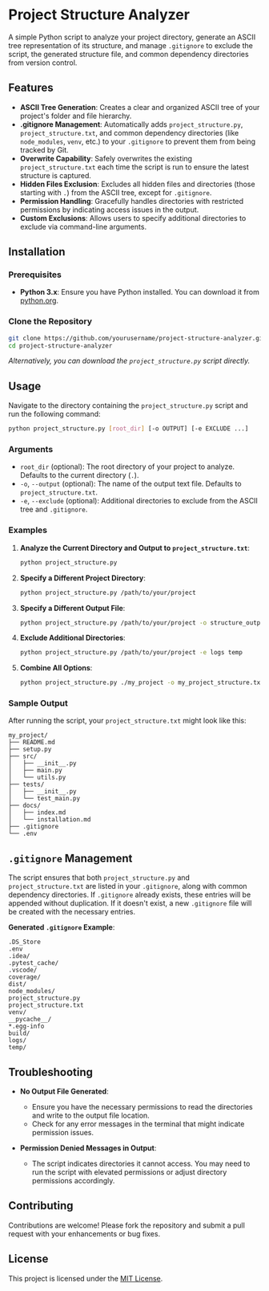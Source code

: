 # Project Structure Analyzer

A simple Python script to analyze your project directory, generate an ASCII tree representation of its structure, and manage `.gitignore` to exclude the script, the generated structure file, and common dependency directories from version control.

## Features

- **ASCII Tree Generation**: Creates a clear and organized ASCII tree of your project's folder and file hierarchy.
- **.gitignore Management**: Automatically adds `project_structure.py`, `project_structure.txt`, and common dependency directories (like `node_modules`, `venv`, etc.) to your `.gitignore` to prevent them from being tracked by Git.
- **Overwrite Capability**: Safely overwrites the existing `project_structure.txt` each time the script is run to ensure the latest structure is captured.
- **Hidden Files Exclusion**: Excludes all hidden files and directories (those starting with `.`) from the ASCII tree, except for `.gitignore`.
- **Permission Handling**: Gracefully handles directories with restricted permissions by indicating access issues in the output.
- **Custom Exclusions**: Allows users to specify additional directories to exclude via command-line arguments.

## Installation

### Prerequisites

- **Python 3.x**: Ensure you have Python installed. You can download it from [python.org](https://www.python.org/downloads/).

### Clone the Repository

```bash
git clone https://github.com/yourusername/project-structure-analyzer.git
cd project-structure-analyzer
```

*Alternatively, you can download the `project_structure.py` script directly.*

## Usage

Navigate to the directory containing the `project_structure.py` script and run the following command:

```bash
python project_structure.py [root_dir] [-o OUTPUT] [-e EXCLUDE ...]
```

### Arguments

- `root_dir` (optional): The root directory of your project to analyze. Defaults to the current directory (`.`).
- `-o`, `--output` (optional): The name of the output text file. Defaults to `project_structure.txt`.
- `-e`, `--exclude` (optional): Additional directories to exclude from the ASCII tree and `.gitignore`.

### Examples

1. **Analyze the Current Directory and Output to `project_structure.txt`**:

    ```bash
    python project_structure.py
    ```

2. **Specify a Different Project Directory**:

    ```bash
    python project_structure.py /path/to/your/project
    ```

3. **Specify a Different Output File**:

    ```bash
    python project_structure.py /path/to/your/project -o structure_output.txt
    ```

4. **Exclude Additional Directories**:

    ```bash
    python project_structure.py /path/to/your/project -e logs temp
    ```

5. **Combine All Options**:

    ```bash
    python project_structure.py ./my_project -o my_project_structure.txt -e logs temp
    ```

### Sample Output

After running the script, your `project_structure.txt` might look like this:

```
my_project/
├── README.md
├── setup.py
├── src/
│   ├── __init__.py
│   ├── main.py
│   └── utils.py
├── tests/
│   ├── __init__.py
│   └── test_main.py
├── docs/
│   ├── index.md
│   └── installation.md
├── .gitignore
└── .env
```

## `.gitignore` Management

The script ensures that both `project_structure.py` and `project_structure.txt` are listed in your `.gitignore`, along with common dependency directories. If `.gitignore` already exists, these entries will be appended without duplication. If it doesn't exist, a new `.gitignore` file will be created with the necessary entries.

**Generated `.gitignore` Example**:

```
.DS_Store
.env
.idea/
.pytest_cache/
.vscode/
coverage/
dist/
node_modules/
project_structure.py
project_structure.txt
venv/
__pycache__/
*.egg-info
build/
logs/
temp/
```

## Troubleshooting

- **No Output File Generated**:
  - Ensure you have the necessary permissions to read the directories and write to the output file location.
  - Check for any error messages in the terminal that might indicate permission issues.

- **Permission Denied Messages in Output**:
  - The script indicates directories it cannot access. You may need to run the script with elevated permissions or adjust directory permissions accordingly.

## Contributing

Contributions are welcome! Please fork the repository and submit a pull request with your enhancements or bug fixes.

## License

This project is licensed under the [MIT License](LICENSE).

